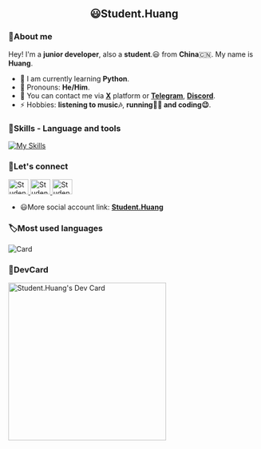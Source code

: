 

<h2 align="center">😃Student.Huang</h2>

### 👋About me

Hey! I'm a **junior developer**, also a **student**.😃 from **China**🇨🇳. My name is **Huang**.
- 🌱 I am currently learning **Python**.
- 🤗 Pronouns: **He/Him**.
- 💬 You can contact me via [**X**](x.com/@Student__Huang) platform or [**Telegram**](t.me/@Student.Huang), [**Discord**](https://discord.com/invite/xCeAQ3RS).
- ⚡ Hobbies: **listening to music🎶**, **running🏃🏻 and coding😉**.

### 🔧Skills - Language and tools
[![My Skills](https://skillicons.dev/icons?i=python,html,css,vscode,pycharm,github,linkedin,discord,vercel,windows,twitter,notion,markdown)](https://skillicons.dev)

### 📌Let's connect

<p align="left">

<a href="https://x.com/Student__Huang" target="blank">
    <img src="https://upload.wikimedia.org/wikipedia/commons/6/6f/Logo_of_Twitter.svg" height="30" width="40" alt="Student__Huang">
</a>

<a href="https://instagram.com/Student.Huang" target="blank">
    <img src="https://upload.wikimedia.org/wikipedia/commons/9/95/Instagram_logo_2022.svg" height="30" width="40" alt="Student.Huang">
</a>

<a href="https://facebook.com/Student.Huang0" target="blank">
    <img src="https://upload.wikimedia.org/wikipedia/commons/b/b8/2021_Facebook_icon.svg" height="30" width="40" alt="Student.Huang0">
</a>

</p>

- 😃More social account link: [**Student.Huang**](bento.me/student-huang)

### 🏷Most used languages
![Card](https://github-readme-stats.vercel.app/api/top-langs/?username=Student-Huang1&hide_title=true&hide_border=true&layout=compact&theme=dracula)

### 🔖DevCard
<a href="https://app.daily.dev/student_huang"><img src="https://api.daily.dev/devcards/v2/oknDsTlL9lpbykfWnxxwQ.png?type=default&r=sgd" width="316" alt="Student.Huang's Dev Card"/></a>

<!--Thanks for watching😄-->
